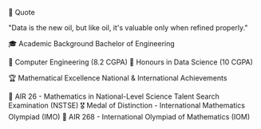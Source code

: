 💭 Quote

"Data is the new oil, but like oil, it's valuable only when refined properly."

🎓 Academic Background
Bachelor of Engineering

🎯 Computer Engineering (8.2 CGPA)
🏅 Honours in Data Science (10 CGPA)

🏆 Mathematical Excellence
National & International Achievements

🥇 AIR 26 - Mathematics in National-Level Science Talent Search Examination (NSTSE)
🎖️ Medal of Distinction - International Mathematics Olympiad (IMO)
🥈 AIR 268 - International Olympiad of Mathematics (IOM)

